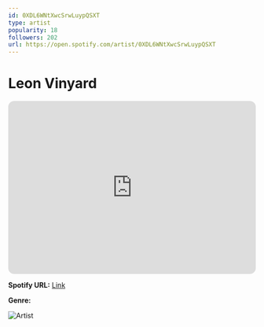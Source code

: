 ```yaml
---
id: 0XDL6WNtXwcSrwLuypQSXT
type: artist
popularity: 18
followers: 202
url: https://open.spotify.com/artist/0XDL6WNtXwcSrwLuypQSXT
---
```

# Leon Vinyard

<iframe style="border-radius:12px" src="https://open.spotify.com/embed/artist/0XDL6WNtXwcSrwLuypQSXT" width="100%" height="352" frameBorder="0" allowfullscreen="" allow="autoplay; clipboard-write; encrypted-media; fullscreen; picture-in-picture" loading="lazy"></iframe>

**Spotify URL:** [Link](https://open.spotify.com/artist/0XDL6WNtXwcSrwLuypQSXT)

**Genre:** 

![Artist](https://i.scdn.co/image/ab6761610000e5eb4b3b8a1fdea8a69600ca236e)
